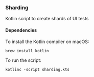 ### Sharding

Kotlin script to create shards of UI tests

#### Dependencies
 
 To install the Kotlin compiler on macOS:
 
 `brew install kotlin`
 
 To run the script:
 
 `kotlinc -script sharding.kts`